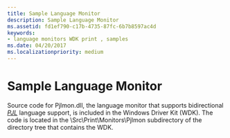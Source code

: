 ```yaml
---
title: Sample Language Monitor
description: Sample Language Monitor
ms.assetid: fd1ef790-c17b-4735-87fc-6b7b8597ac4d
keywords:
- language monitors WDK print , samples
ms.date: 04/20/2017
ms.localizationpriority: medium
---
```


# Sample Language Monitor





Source code for Pjlmon.dll, the language monitor that supports bidirectional [*PJL*](https://msdn.microsoft.com/library/windows/hardware/ff556325#wdkgloss-pjl) language support, is included in the Windows Driver Kit (WDK). The code is located in the \\Src\\Print\\Monitors\\Pjlmon subdirectory of the directory tree that contains the WDK.

 

 




